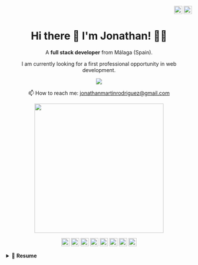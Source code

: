 <p align="right">
<a href="https://github.com/JoniMR/JoniMR/blob/main/README_es.md" target="_blank" rel="noopener noreferrer"><img height="22" src="https://cdn-icons-png.flaticon.com/512/197/197593.png" alt="Readme en español"></a>
<a href="https://github.com/JoniMR/JoniMR/blob/main/README.md" target="_blank" rel="noopener noreferrer"><img height="22" src="https://cdn-icons-png.flaticon.com/512/197/197374.png" alt="Readme in english"></a></p>

<h1 align='center'>
  Hi there 👋 I'm Jonathan! 👨‍💻
</h1>

<p align='center'>
  A <b>full stack developer</b> from Málaga (Spain).
</p>

<p align='center'>
I am currently looking for a first professional opportunity in web development.
  </p>

<p align='center'>
  
  <a href="https://www.linkedin.com/in/jonathan-martin-rodriguez/">
    <img src="https://img.shields.io/badge/linkedin-%230077B5.svg?&style=for-the-badge&logo=linkedin&logoColor=white" />
  </a>
  
</p>

<p align='center'>
  📫 How to reach me: <a href='jonathanmartinrodriguez@gmail.com'>jonathanmartinrodriguez@gmail.com</a>
</p>

<p align='center'>
  <a href="#"><img src="https://github-readme-stats.vercel.app/api?username=JoniMR&show_icons=true&count_private=true&theme=dark" width="350"></a>
</p>

<p align='center'>
<img height="22" src="https://img.shields.io/badge/HTML5-E34F26?style=for-the-badge&logo=html5&logoColor=white" />
<img height="22" src="https://img.shields.io/badge/CSS3-1572B6?style=for-the-badge&logo=css3&logoColor=white" />
<img height="22" src="https://img.shields.io/badge/JavaScript-323330?style=for-the-badge&logo=javascript&logoColor=F7DF1E" />
<img height="22" src="https://img.shields.io/badge/Angular-DD0031?style=for-the-badge&logo=angular&logoColor=white" />
<img height="22" src="https://img.shields.io/badge/PHP-777BB4?style=for-the-badge&logo=php&logoColor=white" />
<img height="22" src="https://img.shields.io/badge/MySQL-005C84?style=for-the-badge&logo=mysql&logoColor=white" />
<img height="22" src="https://img.shields.io/badge/Amazon_AWS-FF9900?style=for-the-badge&logo=amazonaws&logoColor=white" />
<img height="22" src="https://img.shields.io/badge/Wordpress-21759B?style=for-the-badge&logo=wordpress&logoColor=white" />
</p>

<details>
  <summary>📃 <b>Resume</b></summary>


## Education

  
- 📖 **Web Development**\
📆 2022 - moment
📍 **I.E.S Campanillas** - Málaga, Spain

- 📖 **Certificate of Higher Education - Industrial Automation and Robotics**\
📆 2019 - 2021
📍 **I.E.S Salesianos Palma del Río** - Córdoba, Spain
  
## Experience

- 💻 **PLC Programmer**\
📆 2021\
📍 **VEREDA SYSTEM SOTECONTROL, S.L** - Málaga, Spain
  
- 👨‍💻 **Arbitrage and Machted Betting specialist**\
📆 2016 - 2021\
📍 **Freelance** - Málaga, Spain

